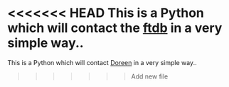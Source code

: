 <<<<<<< HEAD
This is a Python which will contact the [ftdb](https://ftdb.baubadil.de) in a very simple way..
=======
This is a Python which will contact [Doreen](https://lab.baubadil.de/ufm/doreen-share) in a very simple way..
>>>>>>> Add new file
